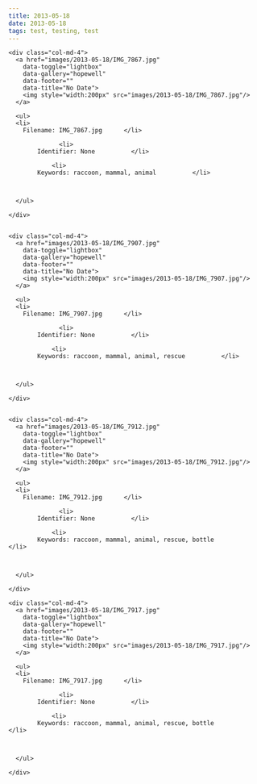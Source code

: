 ```yaml
---
title: 2013-05-18
date: 2013-05-18
tags: test, testing, test 
---
```




 
  <div class="row">

  
   
    <div class="col-md-4">
      <a href="images/2013-05-18/IMG_7867.jpg" 
        data-toggle="lightbox" 
        data-gallery="hopewell" 
        data-footer="" 
        data-title="No Date">
        <img style="width:200px" src="images/2013-05-18/IMG_7867.jpg"/>
      </a>

      <ul>
      <li>
        Filename: IMG_7867.jpg      </li>
     
                  <li>
            Identifier: None          </li>
     
                <li>
            Keywords: raccoon, mammal, animal          </li>
     
      
      
      </ul>

    </div>
  
   
    <div class="col-md-4">
      <a href="images/2013-05-18/IMG_7907.jpg" 
        data-toggle="lightbox" 
        data-gallery="hopewell" 
        data-footer="" 
        data-title="No Date">
        <img style="width:200px" src="images/2013-05-18/IMG_7907.jpg"/>
      </a>

      <ul>
      <li>
        Filename: IMG_7907.jpg      </li>
     
                  <li>
            Identifier: None          </li>
     
                <li>
            Keywords: raccoon, mammal, animal, rescue          </li>
     
      
      
      </ul>

    </div>
  
   
    <div class="col-md-4">
      <a href="images/2013-05-18/IMG_7912.jpg" 
        data-toggle="lightbox" 
        data-gallery="hopewell" 
        data-footer="" 
        data-title="No Date">
        <img style="width:200px" src="images/2013-05-18/IMG_7912.jpg"/>
      </a>

      <ul>
      <li>
        Filename: IMG_7912.jpg      </li>
     
                  <li>
            Identifier: None          </li>
     
                <li>
            Keywords: raccoon, mammal, animal, rescue, bottle          </li>
     
      
      
      </ul>

    </div>
  </div>

 
  <div class="row">

  
   
    <div class="col-md-4">
      <a href="images/2013-05-18/IMG_7917.jpg" 
        data-toggle="lightbox" 
        data-gallery="hopewell" 
        data-footer="" 
        data-title="No Date">
        <img style="width:200px" src="images/2013-05-18/IMG_7917.jpg"/>
      </a>

      <ul>
      <li>
        Filename: IMG_7917.jpg      </li>
     
                  <li>
            Identifier: None          </li>
     
                <li>
            Keywords: raccoon, mammal, animal, rescue, bottle          </li>
     
      
      
      </ul>

    </div>
  </div>


